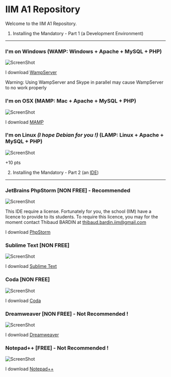 IIM A1 Repository
=================

Welcome to the IIM A1 Repository.

1) Installing the Mandatory - Part 1 (a Development Environment)
----------------------------------------------------------------

### I'm on Windows (WAMP: Windows + Apache + MySQL + PHP)

![ScreenShot][101]

I download [WampServer][1]

Warning: Using WampServer and Skype in parallel may cause WampServer to no work properly

### I'm on OSX (MAMP: Mac + Apache + MySQL + PHP)

![ScreenShot][102]

I download [MAMP][2]

### I'm on Linux *(I hope Debian for you !)* (LAMP: Linux + Apache + MySQL + PHP)

![ScreenShot][103]

+10 pts


2) Installing the Mandatory - Part 2 (an [IDE][3])
-----------------------------------------------------

### JetBrains PhpStorm [NON FREE] - Recommended

![ScreenShot][104]

This IDE require a license. Fortunately for you, the school (IIM) have a licence to provide to its students. To require this licence, you may for the moment contact Thibaud BARDIN at thibaud.bardin.iim@gmail.com

I download [PhpStorm][4]

### Sublime Text [NON FREE]

![ScreenShot][105]

I download [Sublime Text][5]

### Coda [NON FREE]

![ScreenShot][106]

I download [Coda][6]

### Dreamweaver [NON FREE] - Not Recommended !

![ScreenShot][107]

I download [Dreamweaver][7]

### Notepad++ [FREE] - Not Recommended !

![ScreenShot][108]

I download [Notepad++][8]

[1]:  http://www.wampserver.com/
[2]:  http://www.mamp.info/
[3]:  http://en.wikipedia.org/wiki/Integrated_development_environment
[4]:  http://www.jetbrains.com/phpstorm/
[5]:  http://www.sublimetext.com/
[6]:  http://panic.com/coda/
[7]:  http://www.adobe.com/en/products/dreamweaver.html
[8]:  http://notepad-plus-plus.org/
[9]:
[10]:
[11]:
[12]:

[101]: https://raw.github.com/Irvyne/IIM_A1/master/Resources/img/wampserver.png
[102]: https://raw.github.com/Irvyne/IIM_A1/master/Resources/img/mamp.png
[103]: https://raw.github.com/Irvyne/IIM_A1/master/Resources/img/lamp.png
[104]: https://raw.github.com/Irvyne/IIM_A1/master/Resources/img/phpstorm.png
[105]: https://raw.github.com/Irvyne/IIM_A1/master/Resources/img/sublimetext.png
[106]: https://raw.github.com/Irvyne/IIM_A1/master/Resources/img/coda.png
[107]: https://raw.github.com/Irvyne/IIM_A1/master/Resources/img/dreamweaver.png
[108]: https://raw.github.com/Irvyne/IIM_A1/master/Resources/img/notepad++.png
